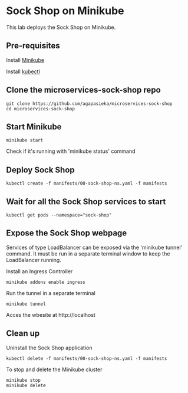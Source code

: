 # Sock Shop on Minikube
This lab deploys the Sock Shop on Minikube.

## Pre-requisites
Install [Minikube](https://github.com/kubernetes/minikube?tab=readme-ov-file#minikube)

Install [kubectl](https://kubernetes.io/docs/tasks/tools/)

## Clone the microservices-sock-shop repo
```
git clone https://github.com/agapasieka/microservices-sock-shop
cd microservices-sock-shop
```

## Start Minikube
```
minikube start
```
Check if it's running with 'minikube status' command

## Deploy Sock Shop
```
kubectl create -f manifests/00-sock-shop-ns.yaml -f manifests
```

## Wait for all the Sock Shop services to start
```
kubectl get pods --namespace="sock-shop"
```

## Expose the Sock Shop webpage
Services of type LoadBalancer can be exposed via the 'minikube tunnel' command. It must be run in a separate terminal window to keep the LoadBalancer running.

Install an Ingress Controller
```
minikube addons enable ingress
```

Run the tunnel in a separate terminal
```
minikube tunnel
```

Acces the wbesite at http://localhost

## Clean up
Uninstall the Sock Shop application
```
kubectl delete -f manifests/00-sock-shop-ns.yaml -f manifests
```

To stop and delete the Minikube cluster
```
minikube stop
minikube delete
```





